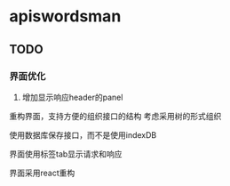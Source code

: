 # apiswordsman

## TODO

### 界面优化

1. 增加显示响应header的panel

重构界面，支持方便的组织接口的结构
考虑采用树的形式组织

使用数据库保存接口，而不是使用indexDB

界面使用标签tab显示请求和响应

界面采用react重构

